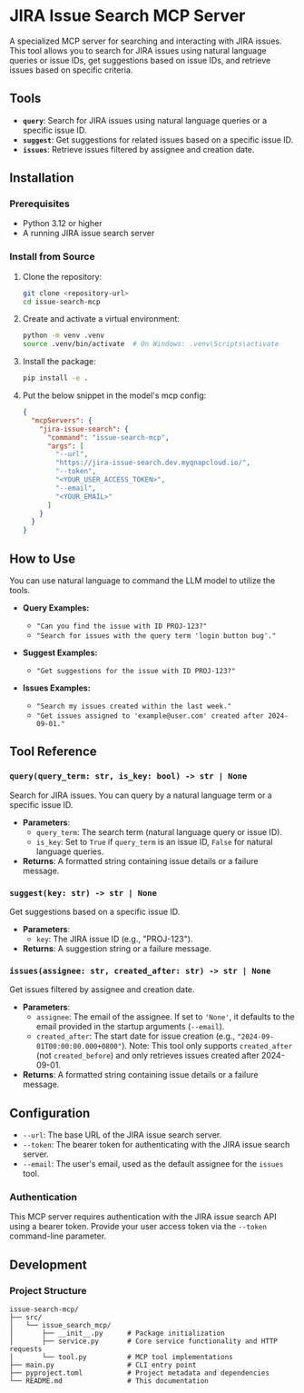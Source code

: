 # JIRA Issue Search MCP Server

A specialized MCP server for searching and interacting with JIRA issues. This tool allows you to search for JIRA issues using natural language queries or issue IDs, get suggestions based on issue IDs, and retrieve issues based on specific criteria.

## Tools

- **`query`**: Search for JIRA issues using natural language queries or a specific issue ID.
- **`suggest`**: Get suggestions for related issues based on a specific issue ID.
- **`issues`**: Retrieve issues filtered by assignee and creation date.

## Installation

### Prerequisites

- Python 3.12 or higher
- A running JIRA issue search server

### Install from Source

1.  Clone the repository:
    ```bash
    git clone <repository-url>
    cd issue-search-mcp
    ```

2.  Create and activate a virtual environment:
    ```bash
    python -m venv .venv
    source .venv/bin/activate  # On Windows: .venv\Scripts\activate
    ```

3.  Install the package:
    ```bash
    pip install -e .
    ```

4.  Put the below snippet in the model's mcp config:
    ```json
    {
      "mcpServers": {
        "jira-issue-search": {
          "command": "issue-search-mcp",
          "args": [
            "--url",
            "https://jira-issue-search.dev.myqnapcloud.io/",
            "--token",
            "<YOUR_USER_ACCESS_TOKEN>",
            "--email",
            "<YOUR_EMAIL>"
          ]
        }
      }
    }
    ```

## How to Use

You can use natural language to command the LLM model to utilize the tools.

- **Query Examples:**
  - `"Can you find the issue with ID PROJ-123?"`
  - `"Search for issues with the query term 'login button bug'."`

- **Suggest Examples:**
  - `"Get suggestions for the issue with ID PROJ-123?"`

- **Issues Examples:**
  - `"Search my issues created within the last week."`
  - `"Get issues assigned to 'example@user.com' created after 2024-09-01."`
## Tool Reference

### `query(query_term: str, is_key: bool) -> str | None`

Search for JIRA issues. You can query by a natural language term or a specific issue ID.

- **Parameters**:
  - `query_term`: The search term (natural language query or issue ID).
  - `is_key`: Set to `True` if `query_term` is an issue ID, `False` for natural language queries.
- **Returns**: A formatted string containing issue details or a failure message.

### `suggest(key: str) -> str | None`

Get suggestions based on a specific issue ID.

- **Parameters**:
  - `key`: The JIRA issue ID (e.g., "PROJ-123").
- **Returns**: A suggestion string or a failure message.

### `issues(assignee: str, created_after: str) -> str | None`

Get issues filtered by assignee and creation date.

- **Parameters**:
  - `assignee`: The email of the assignee. If set to `'None'`, it defaults to the email provided in the startup arguments (`--email`).
  - `created_after`: The start date for issue creation (e.g., `"2024-09-01T00:00:00.000+0800"`). Note: This tool only supports `created_after` (not `created_before`) and only retrieves issues created after 2024-09-01.
- **Returns**: A formatted string containing issue details or a failure message.

## Configuration

-   `--url`: The base URL of the JIRA issue search server.
-   `--token`: The bearer token for authenticating with the JIRA issue search server.
-   `--email`: The user's email, used as the default assignee for the `issues` tool.

### Authentication

This MCP server requires authentication with the JIRA issue search API using a bearer token. Provide your user access token via the `--token` command-line parameter.

## Development

### Project Structure

```
issue-search-mcp/
├── src/
│   └── issue_search_mcp/
│       ├── __init__.py      # Package initialization
│       ├── service.py       # Core service functionality and HTTP requests
│       └── tool.py          # MCP tool implementations
├── main.py                  # CLI entry point
├── pyproject.toml           # Project metadata and dependencies
└── README.md                # This documentation
```
